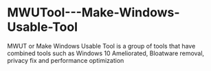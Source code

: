 # MWUTool---Make-Windows-Usable-Tool
MWUT or  Make Windows Usable Tool is a group of tools that have combined tools such as Windows 10 Ameliorated, Bloatware removal, privacy fix and performance optimization
